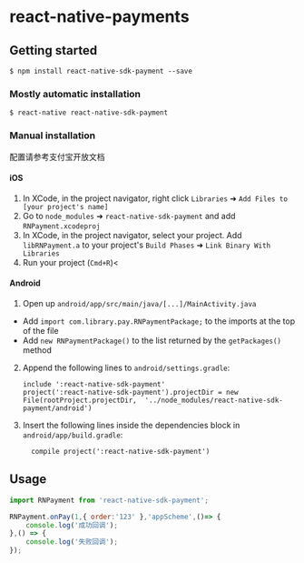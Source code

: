 
# react-native-payments

## Getting started

`$ npm install react-native-sdk-payment --save`

### Mostly automatic installation

`$ react-native react-native-sdk-payment`

### Manual installation

配置请参考支付宝开放文档

#### iOS

1. In XCode, in the project navigator, right click `Libraries` ➜ `Add Files to [your project's name]`
2. Go to `node_modules` ➜ `react-native-sdk-payment` and add `RNPayment.xcodeproj`
3. In XCode, in the project navigator, select your project. Add `libRNPayment.a` to your project's `Build Phases` ➜ `Link Binary With Libraries`
4. Run your project (`Cmd+R`)<

#### Android

1. Open up `android/app/src/main/java/[...]/MainActivity.java`
  - Add `import com.library.pay.RNPaymentPackage;` to the imports at the top of the file
  - Add `new RNPaymentPackage()` to the list returned by the `getPackages()` method
2. Append the following lines to `android/settings.gradle`:
  	```
  	include ':react-native-sdk-payment'
  	project(':react-native-sdk-payment').projectDir = new File(rootProject.projectDir, 	'../node_modules/react-native-sdk-payment/android')
  	```
3. Insert the following lines inside the dependencies block in `android/app/build.gradle`:
  	```
      compile project(':react-native-sdk-payment')
  	```

## Usage
```javascript
import RNPayment from 'react-native-sdk-payment';

RNPayment.onPay(1,{ order:'123' },'appScheme',()=> {
    console.log('成功回调');
},() => {
    console.log('失败回调');
});

```
  
